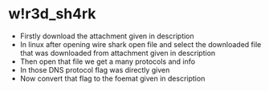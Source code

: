 # w!r3d_sh4rk

- Firstly download the attachment given in description
- In linux after opening wire shark open file and select the downloaded file that was downloaded from attachment given in description
- Then open that file we get a many protocols and info
- In those DNS protocol flag was directly given
-  Now convert that flag to the foemat given in description
